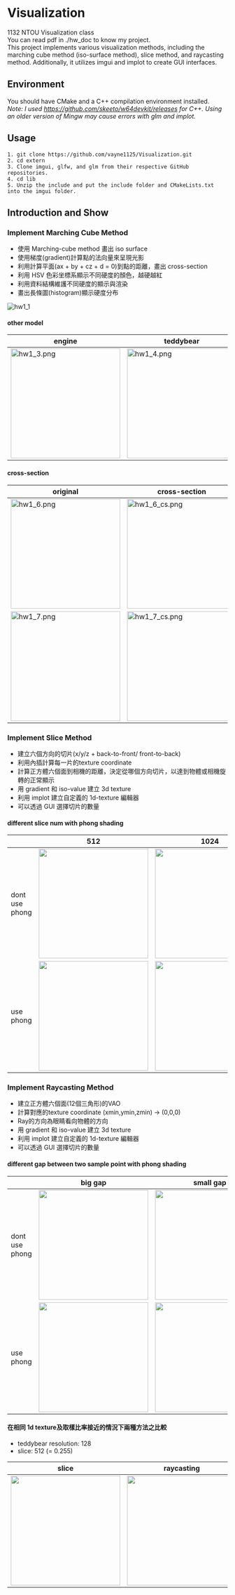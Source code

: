# Visualization

1132 NTOU Visualization class <br>
You can read pdf in ./hw_doc to know my project. <br>
This project implements various visualization methods, including the marching cube method (iso-surface method), slice method, and raycasting method. Additionally, it utilizes imgui and implot to create GUI interfaces.

## Environment
You should have CMake and a C++ compilation environment installed.<br>
*Note: I used https://github.com/skeeto/w64devkit/releases for C++. Using an older version of Mingw may cause errors with glm and implot.*

## Usage
```
1. git clone https://github.com/vayne1125/Visualization.git
2. cd extern
3. Clone imgui, glfw, and glm from their respective GitHub repositories.
4. cd lib
5. Unzip the include and put the include folder and CMakeLists.txt into the imgui folder.
```
## Introduction and Show
### Implement Marching Cube Method
- 使用 Marching-cube method 畫出 iso surface
- 使用梯度(gradient)計算點的法向量來呈現光影
- 利用計算平面(ax + by + cz + d = 0)到點的距離，畫出 cross-section
- 利用 HSV 色彩坐標系顯示不同硬度的顏色，越硬越紅
- 利用資料結構維護不同硬度的顯示與渲染
- 畫出長條圖(histogram)顯示硬度分布
<img src="/readmeimg/hw1_1.png" alt="hw1_1" title="hw1_1"/>

#### other model
| engine  | teddybear | golf |
|---|---|---|
|<img src="/readmeimg/hw1_3.png" alt="hw1_3.png" title="hw1_3.png" height="250"/>|<img src="/readmeimg/hw1_4.png" alt="hw1_4.png" title="hw1_4.png" height="250"/>| <img src="/readmeimg/hw1_5.png" alt="hw1_5.png" title="hw1_5.png" height="250"/>|

#### cross-section
| original  | cross-section |
|---|---|
|<img src="/readmeimg/hw1_6.png" alt="hw1_6.png" title="hw1_6.png" height="250"/>|<img src="/readmeimg/hw1_6_cs.png" alt="hw1_6_cs.png" title="hw1_6_cs.png" height="250"/>|
|<img src="/readmeimg/hw1_7.png" alt="hw1_7.png" title="hw1_7.png" height="250"/>|<img src="/readmeimg/hw1_7_cs.png" alt="hw1_7_cs.png" title="hw1_7_cs.png" height="250"/>|

### Implement Slice Method
- 建立六個方向的切片(x/y/z + back-to-front/ front-to-back)
- 利用內插計算每一片的texture coordinate
- 計算正方體六個面到相機的距離，決定從哪個方向切片，以達到物體或相機旋轉的正常顯示
- 用 gradient 和 iso-value 建立 3d texture
- 利用 implot 建立自定義的 1d-texture 編輯器
- 可以透過 GUI 選擇切片的數量

#### different slice num with phong shading
|| 512 | 1024 |
|---|---|---|
|dont<br>use<br>phong|<img src="/readmeimg/hw2_1_512.png" height="250"/>|<img src="/readmeimg/hw2_1_1024.png" height="250"/>|
|use<br>phong|<img src="/readmeimg/hw2_1_512_ph.png" height="250"/>|<img src="/readmeimg/hw2_1_1024_ph.png" height="250"/>|


### Implement Raycasting Method
- 建立正方體六個面(12個三角形)的VAO
- 計算對應的texture coordinate (xmin,ymin,zmin) -> (0,0,0)
- Ray的方向為眼睛看向物體的方向
- 用 gradient 和 iso-value 建立 3d texture
- 利用 implot 建立自定義的 1d-texture 編輯器
- 可以透過 GUI 選擇切片的數量

#### different gap between two sample point with phong shading
|| big gap | small gap |
|---|---|---|
|dont<br>use<br>phong|<img src="/readmeimg/hw2_2_1.png" height="250"/>|<img src="/readmeimg/hw2_2_2.png" height="250"/>|
|use<br>phong|<img src="/readmeimg/hw2_2_1_ph.png" height="250"/>|<img src="/readmeimg/hw2_2_2_ph.png" height="250"/>|

#### 在相同 1d texture及取樣比率接近的情況下兩種方法之比較
- teddybear resolution: 128
- slice: 512 (= 0.255)

| slice | raycasting |
|---|---|
|<img src="/readmeimg/hw2_3_slice.png" height="250"/>|<img src="/readmeimg/hw2_3_ray.png" height="250"/>|
